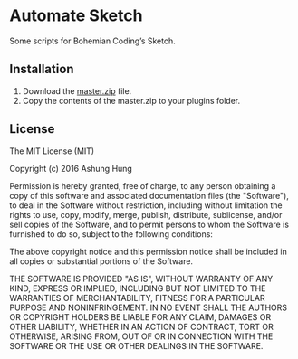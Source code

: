 # Automate Sketch

Some scripts for Bohemian Coding’s Sketch.

## Installation

1. Download the [master.zip](https://github.com/Ashung/Automate-Sketch/archive/master.zip) file.
2. Copy the contents of the master.zip to your plugins folder.

## License

The MIT License (MIT)

Copyright (c) 2016 Ashung Hung

Permission is hereby granted, free of charge, to any person obtaining a copy
of this software and associated documentation files (the "Software"), to deal
in the Software without restriction, including without limitation the rights
to use, copy, modify, merge, publish, distribute, sublicense, and/or sell
copies of the Software, and to permit persons to whom the Software is
furnished to do so, subject to the following conditions:

The above copyright notice and this permission notice shall be included in
all copies or substantial portions of the Software.

THE SOFTWARE IS PROVIDED "AS IS", WITHOUT WARRANTY OF ANY KIND, EXPRESS OR
IMPLIED, INCLUDING BUT NOT LIMITED TO THE WARRANTIES OF MERCHANTABILITY,
FITNESS FOR A PARTICULAR PURPOSE AND NONINFRINGEMENT. IN NO EVENT SHALL THE
AUTHORS OR COPYRIGHT HOLDERS BE LIABLE FOR ANY CLAIM, DAMAGES OR OTHER
LIABILITY, WHETHER IN AN ACTION OF CONTRACT, TORT OR OTHERWISE, ARISING FROM,
OUT OF OR IN CONNECTION WITH THE SOFTWARE OR THE USE OR OTHER DEALINGS IN
THE SOFTWARE.
